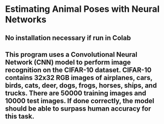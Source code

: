 # Estimating Animal Poses with Neural Networks
## No installation necessary if run in Colab
## This program uses a Convolutional Neural Network (CNN) model to perform image recognition on the CIFAR-10 dataset. CIFAR-10 contains 32x32 RGB images of airplanes, cars, birds, cats, deer, dogs, frogs, horses, ships, and trucks. There are 50000 training images and 10000 test images. If done correctly, the model should be able to surpass human accuracy for this task. 
